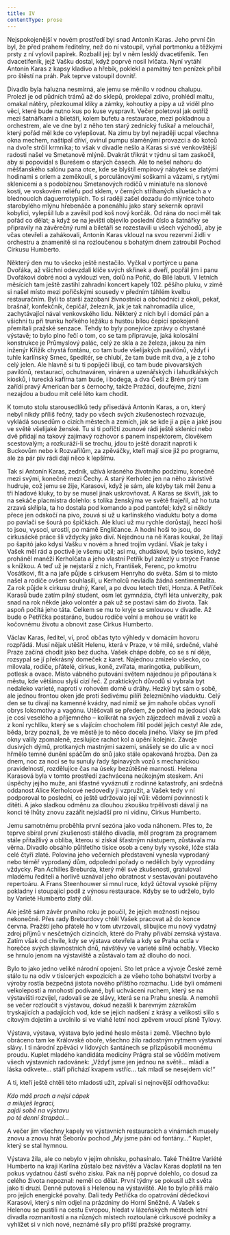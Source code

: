 ```yaml
---
title: IV
contentType: prose
---
```


  

Nejspokojenější v novém prostředí byl snad Antonín Karas. Jeho první čin byl, že před prahem ředitelny, než do ní vstoupil, vyňal portmonku a těžkými prsty z ní vylovil papírek. Rozbalil jej: byl v něm lesklý dvacetifenik. Ten dvacetifenik, jejž Vašku dostal, když poprvé nosil lvíčata. Nyní vytáhl Antonín Karas z kapsy kladivo a hřebík, poklekl a památný ten penízek přibil pro štěstí na práh. Pak teprve vstoupil dovnitř.

Divadlo byla haluzna nesmírná, ale jemu se měnilo v rodnou chalupu. Prolezl je od půdních trámů až do sklepů, proklepal zdivo, prohlédl maltu, omakal nátěry, přezkoumal kliky a zámky, kohoutky a pípy a už viděl plno věcí, které bude nutno kus po kuse vyspravit. Večer poletoval jak ostříž mezi šatnářkami a biletáři, kolem bufetu a restaurace, mezi pokladnou a orchestrem, ale ve dne byl z něho ten starý zednický fuškař a melouchář, který pořád měl kde co vylepšovat. Na zimu by byl nejraději ucpal všechna okna mechem, naštípal dříví, ovinul pumpu slaměnými provazci a do kotců na dvoře strčil krmníka; to však v divadle nešlo a Karas si své venkovštější radosti našel ve Smetanově mlýně. Dvakrát třikrát v týdnu si tam zaskočil, aby si popovídal s Burešem o starých časech. Ale to nešel nahoru do měšťanského salónu pana otce, kde se blyštil empírový nábytek se zlatými hodinami s orlem a zeměkoulí, s porculánovými soškami a vázami, s rytými sklenicemi a s podobiznou Smetanových rodičů v miniatuře na slonové kosti, ve voskovém reliéfu pod sklem, v černých stříhaných siluetách a v blednoucích daguerrotypiích. To si raději zašel dozadu do mlýnice tohoto starobylého mlýnu hřebenáče a ponenáhlu jako starý sekerník opravil kobylici, vylepšil lub a zavěsil pod koš nový korčák. Od rána do noci měl tak pořád co dělat; a když se na jevišti objevilo poslední číslo a šatnářky se připravily na závěrečný ruml a biletáři se rozestavili u všech východů, aby je včas otevřeli a zahákovali, Antonín Karas vklouzl na svou rezervní židli v orchestru a znamenitě si na rozloučenou s bohatým dnem zatroubil Pochod Cirkusu Humberto.

Některý den mu to všecko ještě nestačilo. Vyčkal v portýrce u pana Dvořáka, až všichni odevzdali klíče svých skřínek a dveří, popřál jim i panu Dvořákovi dobré noci a vyklouzl ven, dolů na Poříč, do Bílé labuti. V letních měsících tam ještě zastihl zahradní koncert kapely 102. pěšího pluku, v zimě si našel místo mezi poříčskými sousedy v předním táhlém kvelbu restauračním. Byli to starší zazobaní živnostníci a obchodníci z okolí, pekař, brašnář, konfekčník, čepičář, železník, jak je tak nahromadila ulice, zachytávající nával venkovského lidu. Některý z nich byl i domácí pán a všichni tu při trunku hořkého ležáku s hustou bílou čepicí spokojeně přemítali pražské senzace. Tehdy to byly ponejvíce zprávy o chystané výstavě; to bylo plno řečí o tom, co se tam připravuje, jaká kolosální konstrukce je Průmyslový palác, celý ze skla a ze železa, jakou za ním inženýr Křižík chystá fontánu, co tam bude všelijakých pavilónů, vždyť i tuhle karlínský Srnec, špeditér, se chlubí, že tam bude mít dva, a je z toho celý jelen. Ale hlavně si tu ti popíječi libují, co tam bude pivovarských pavilónů, restaurací, ochutnaváren, vináren a uzenářských i lahudkářských kiosků, i turecká kafírna tam bude, i bodega, a dva Češi z Brém prý tam zařídí pravý American bar s černochy, takže Pražáci, doufejme, žízní nezajdou a budou mít celé léto kam chodit.

K tomuto stolu starousedlíků tedy přisedává Antonín Karas, a on, který nebyl nikdy příliš řečný, tady po všech svých zkušenostech rozvazuje, vykládá sousedům o cizích městech a zemích, jak se kde jí a pije a jaké jsou ve světě všelijaké ženské. Tu si ti poříčtí zounové rádi ještě sklenici nebo dvě přidají na takový zajímavý rozhovor s panem inspektorem, člověkem scestovalým; a rozkuráží-li se trochu, jdou to ještě dorazit naproti k Buckovům nebo k Rozvařilům, za zpěváčky, kteří mají sice již po programu, ale za pár piv rádi dají něco k lepšímu.

Tak si Antonín Karas, zedník, užívá krásného životního podzimu, konečně mezi svými, konečně mezi Čechy. A starý Kerholec jen na něho závistivě hudruje, což jemu se žije, Karasovi, když je sám, ale kdyby tak měl ženu a tři hladové kluky, to by se musel jinak uskrovňovat. A Karas se škvíří, jak to na sekáče placmistra dolehlo: s tolika ženskýma ve světě frajeřil, až ho tuta zrzavá skřípla, ta ho dostala pod komando a pod pantofel; když si někdy přece jen odskočí na pivo, zouvá si už u karlínského viaduktu boty a doma po pavlači se šourá po špičkách. Ale kluci už mu rychle dorůstají, hezcí hoši to jsou, vysocí, urostlí, po mámě Engličance. A hodní hoši to jsou, do cirkusácké práce šli vždycky jako diví. Nejednou na ně Karas koukal, že lítají po šapitó jako kdysi Vašku v novém a hned trojím vydání. Však je taky i Vašek měl rád a poctivě je všemu učil; asi mu, chudákovi, bylo teskno, když proháněl manéží Kerholčata a jeho vlastní Petřík byl zalezlý u strýce Franse s knížkou. A teď už je nejstarší z nich, František, Ferenc, po kmotru Vosátkovi, fit a na jaře půjde s cirkusem Henryho do světa. Sám si to místo našel a rodiče ovšem souhlasili, u Kerholců nevládla žádná sentimentalita. Za rok půjde k cirkusu druhý, Karel, a po dvou letech třetí, Honza. A Petříček Karasů bude zatím pilný student, osm let gymnázia, čtyři léta univerzity, pak snad na rok někde jako volontér a pak už se postaví sám do života. Tak aspoň počítá jeho táta. Celkem se mu to kryje se smlouvou v divadle. Až bude o Petříčka postaráno, budou rodiče volní a mohou se vrátit ke kočovnému životu a obnovit zase Cirkus Humberto.

Václav Karas, ředitel, ví, proč občas tyto výhledy v domácím hovoru rozpřádá. Musí nějak utěšit Helenu, která v Praze, v té milé, srdečné, vlahé Praze začíná chodit jako bez ducha. Vašek chápe dobře, co se s ní děje, rozsypal se jí překrásný domeček z karet. Najednou zmizelo všecko, co milovala, rodiče, přátelé, cirkus, koně, zvířata, maringotka, publikum, potlesk a ovace. Místo vábného putování světem najednou je připoutána k městu, kde většinou slyší cizí řeč. Z praktických důvodů si vybrala byt nedaleko varieté, naproti v rohovém domě u dráhy. Hezký byt sám o sobě, ale jednou frontou oken jde proti šedivému pilíři železničního viaduktu. Celý den se tu dívají na kamenné kvádry, nad nimiž se jim nahoře občas vynoří obrys lokomotivy a vagónu. Utěšovali se předem, že pohled na jedoucí vlak je cosi veselého a příjemného – kolikrát na svých zájezdech mávali z vozů a z koní rychlíku, který se s vlajícím chocholem řítil podél jejich cesty! Ale zde, běda, brzy poznali, že ve městě je to něco docela jiného. Vlaky se jim před okny valily zpomaleně, zesilujíce rachot kol a úpění kolejnic. Závoje dusivých dýmů, protkaných mastnými sazemi, snášely se do ulic a v noci hřmělo temné dunění spáčům do snů jako stále opakovaná hrozba. Den za dnem, noc za nocí se tu sunuly řady špinavých vozů s mechanickou pravidelností, rozdělujíce čas na úseky bezútěšné marnosti. Helena Karasová byla v tomto prostředí zachvácena neúkojným steskem. Ani úspěchy jejího muže, ani šťastné vyváznutí z rodinné katastrofy, ani srdečná oddanost Alice Kerholcové nedovedly ji vzpružit, a Vašek tedy v ní podporoval to poslední, co ještě udržovalo její vůli: vědomí povinnosti k dítěti. A jako sladkou odměnu za dlouhou zkoušku trpělivosti dával jí na konci té lhůty znovu zazářit nejsladší pro ni vidinu, Cirkus Humberto.

Jemu samotnému proběhla první sezóna jako voda náhonem. Přes to, že teprve sbíral první zkušenosti stálého divadla, měl program za programem stále přitažlivý a obliba, kterou si získal šťastným nástupem, zůstávala mu věrna. Divadlo obsáhlo půltřetího tisíce osob a ceny byly vysoké, lóže stála celé čtyři zlaté. Polovina jeho večerních představení vynesla vyprodaný nebo téměř vyprodaný dům, odpolední pořady o nedělích byly vyprodány vždycky. Pan Achilles Breburda, který měl své zkušenosti, gratuloval mladému řediteli a horlivě uznával jeho obratnost v sestavování poutavého repertoáru. A Frans Steenhouwer si mnul ruce, když účtoval vysoké příjmy pokladny i stoupající podíl z výnosu restaurace. Kdyby se to udrželo, bylo by Varieté Humberto zlatý důl.

Ale ještě sám závěr prvního roku je poučil, že jejich možnosti nejsou nekonečné. Přes rady Breburdovy chtěl Vašek pracovat až do konce června. Pražští jeho přátelé ho v tom utvrzovali, slibujíce mu nový vydatný zdroj příjmů v nesčetných cizincích, které do Prahy přivábí zemská výstava. Zatím však od chvíle, kdy se výstava otevřela a kdy se Praha octla v horečce svých slavnostních dnů, návštěvy ve varieté silně ochably. Všecko se hrnulo jenom na výstaviště a zůstávalo tam až dlouho do noci.

Bylo to jako jedno veliké národní opojení. Sto let práce a vývoje České země stálo tu na odiv v tisícerých expozicích a ze všeho toho bohatství tvorby a výroby rostla bezpečná jistota nového příštího rozmachu. Lidé byli omámeni velkolepostí a mnohostí podívané, byli uchváceni ruchem, který se na výstavišti rozvíjel, radovali se ze slávy, která se na Prahu snesla. A nemohli se večer rozloučit s výstavou, dokud nezašli k barevným zázrakům tryskajících a padajících vod, kde se jejich nadšení z krásy a velikosti slilo s citovým dojetím a uvolnilo si ve vlahé letní noci zpěvem vroucí písně Tylovy.

Výstava, výstava, výstava bylo jediné heslo města i země. Všechno bylo obráceno tam ke Královské oboře, všechno žilo radostným rytmem výstavní slávy. I ti národní zpěváci v lidových šantánech se přizpůsobili mocnému proudu. Kuplet mladého kandidáta medicíny Prágra stal se vůdčím motivem všech výstavních radovánek: „Vždyť jsme jen jednou na světě… mládí a láska odkvete… stáří přichází kvapem vstříc… tak mladí se nesejdem víc!“

A ti, kteří ještě chtěli této mladosti užít, zpívali si nejnovější odrhovačku:

_Kdo máš prach a nejsi cápek  
a miluješ legraci,  
zajdi sobě na výstavu  
po té denní štrapáci…_

  

A večer jim všechny kapely ve výstavních restauracích a vinárnách musely znovu a znovu hrát Šeborův pochod „My jsme páni od fontány…“ Kuplet, který se stal hymnou.

Výstava žila, ale co nebylo v jejím ohnisku, pohasínalo. Také Théâtre Variété Humberto na kraji Karlína zůstalo bez návštěv a Václav Karas doplatil na ten pokus vydatnou částí svého zisku. Pak na něj poprvé dolehlo, co dosud za celého života nepoznal: neměl co dělat. První týdny se pokusil užít světa jako ti druzí. Denně putovali s Helenou na výstaviště. Ale to bylo příliš málo pro jejich energické povahy. Dali tedy Petříčka do opatrování dědečkovi Karasovi, který s ním odjel na prázdniny do Horní Sněžné. A Vašek s Helenou se pustili na cestu Evropou, hledat v lázeňských městech letní divadla rozmanitostí a na různých místech roztoulané cirkusové podniky a vyhlížet si v nich nové, neznámé síly pro příští pražské programy.
